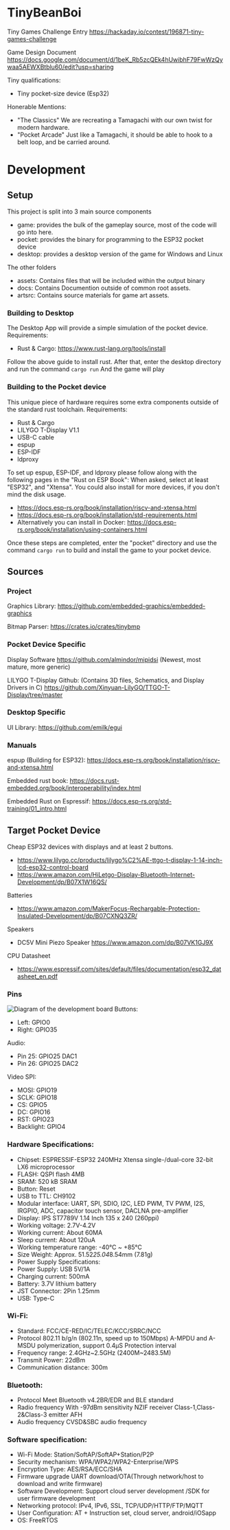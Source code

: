 # TinyBeanBoi

Tiny Games Challenge Entry
https://hackaday.io/contest/196871-tiny-games-challenge

Game Design Document 
https://docs.google.com/document/d/1beK_Rb5zcQEk4hUwibhF79FwWzQywaa5AEWXBtblu60/edit?usp=sharing


Tiny qualifications: 
- Tiny pocket-size device (Esp32)

Honerable Mentions: 
- "The Classics" We are recreating a Tamagachi with our own twist for modern hardware.
- "Pocket Arcade" Just like a Tamagachi, it should be able to hook to a belt loop, and be carried around.



# Development
## Setup

This project is split into 3 main source components
- game: provides the bulk of the gameplay source, most of the code will go into here.
- pocket: provides the binary for programming to the ESP32 pocket device
- desktop: provides a desktop version of the game for Windows and Linux

The other folders
- assets: Contains files that will be included within the output binary
- docs: Contains Documention outside of common root assets.
- artsrc: Contains source materials for game art assets.

### Building to Desktop
The Desktop App will provide a simple simulation of the pocket device.
Requirements:
- Rust & Cargo: https://www.rust-lang.org/tools/install

Follow the above guide to install rust.
After that, enter the desktop directory and run the command 
```cargo run```
And the game will play


### Building to the Pocket device
This unique piece of hardware requires some extra components outside of the standard rust toolchain.
Requirements:
- Rust & Cargo
- LILYGO T-Display V1.1
- USB-C cable
- espup
- ESP-IDF
- ldproxy

To set up espup, ESP-IDF, and ldproxy please follow along with the following pages in the "Rust on ESP Book":
When asked, select at least "ESP32", and "Xtensa". You could also install for more devices, if you don't mind the disk usage.
- https://docs.esp-rs.org/book/installation/riscv-and-xtensa.html
- https://docs.esp-rs.org/book/installation/std-requirements.html
- Alternatively you can install in Docker: https://docs.esp-rs.org/book/installation/using-containers.html

Once these steps are completed, enter the "pocket" directory and use the command
```cargo run```
to build and install the game to your pocket device. 


## Sources

### Project
Graphics Library:
https://github.com/embedded-graphics/embedded-graphics

Bitmap Parser:
https://crates.io/crates/tinybmp


### Pocket Device Specific
Display Software
https://github.com/almindor/mipidsi (Newest, most mature, more generic)

LILYGO T-Display Github: (Contains 3D files, Schematics, and Display Drivers in C)
https://github.com/Xinyuan-LilyGO/TTGO-T-Display/tree/master

### Desktop Specific
UI Library:
https://github.com/emilk/egui

### Manuals

espup (Building for ESP32):
https://docs.esp-rs.org/book/installation/riscv-and-xtensa.html

Embedded rust book:
https://docs.rust-embedded.org/book/interoperability/index.html

Embedded Rust on Espressif:
https://docs.esp-rs.org/std-training/01_intro.html

## Target Pocket Device
Cheap ESP32 devices with displays and at least 2 buttons.
- https://www.lilygo.cc/products/lilygo%C2%AE-ttgo-t-display-1-14-inch-lcd-esp32-control-board
- https://www.amazon.com/HiLetgo-Display-Bluetooth-Internet-Development/dp/B07X1W16QS/

Batteries
- https://www.amazon.com/MakerFocus-Rechargable-Protection-Insulated-Development/dp/B07CXNQ3ZR/

Speakers
- DC5V Mini Piezo Speaker https://www.amazon.com/dp/B07VK1GJ9X

CPU Datasheet
- https://www.espressif.com/sites/default/files/documentation/esp32_datasheet_en.pdf

### Pins
![Diagram of the development board](docs/T-display-pin-diagram_1024x1024.webp)
Buttons:
- Left: GPIO0 
- Right: GPIO35

Audio:
- Pin 25: GPIO25 DAC1
- Pin 26: GPIO25 DAC2

Video SPI:
- MOSI: GPIO19
- SCLK: GPIO18
- CS: GPIO5
- DC: GPIO16
- RST: GPIO23
- Backlight: GPIO4

### Hardware Specifications:
- Chipset: ESPRESSIF-ESP32 240MHz Xtensa single-/dual-core 32-bit LX6 microprocessor
- FLASH: QSPI flash 4MB
- SRAM: 520 kB SRAM
- Button: Reset
- USB to TTL: CH9102
- Modular interface: UART, SPI, SDIO, I2C, LED PWM, TV PWM, I2S, IRGPIO, ADC, capacitor touch sensor, DACLNA pre-amplifier
- Display: IPS ST7789V 1.14 Inch 135 x 240 (260ppi) 
- Working voltage: 2.7V-4.2V
- Working current: About 60MA
- Sleep current: About 120uA
- Working temperature range: -40°C ~ +85°C
- Size Weight: Approx. 51.52*25.04*8.54mm (7.81g)
- Power Supply Specifications:
- Power Supply: USB 5V/1A
- Charging current: 500mA
- Battery: 3.7V lithium battery
- JST Connector: 2Pin 1.25mm
- USB: Type-C
### Wi-Fi:
- Standard: FCC/CE-RED/IC/TELEC/KCC/SRRC/NCC
- Protocol 802.11 b/g/n (802.11n, speed up to 150Mbps) A-MPDU and A-MSDU polymerization, support 0.4μS Protection interval
- Frequency range: 2.4GHz~2.5GHz (2400M~2483.5M)
- Transmit Power: 22dBm
- Communication distance: 300m
### Bluetooth:
- Protocol Meet Bluetooth v4.2BR/EDR and BLE standard
- Radio frequency With -97dBm sensitivity NZIF receiver Class-1,Class-2&Class-3 emitter AFH
- Audio frequency CVSD&SBC audio frequency
### Software specification:
- Wi-Fi Mode: Station/SoftAP/SoftAP+Station/P2P
- Security mechanism: WPA/WPA2/WPA2-Enterprise/WPS
- Encryption Type: AES/RSA/ECC/SHA
- Firmware upgrade UART download/OTA(Through network/host to download and write firmware)
- Software Development: Support cloud server development /SDK for user firmware development
- Networking protocol: IPv4, IPv6, SSL, TCP/UDP/HTTP/FTP/MQTT
- User Configuration: AT + Instruction set, cloud server, android/iOSapp
- OS: FreeRTOS